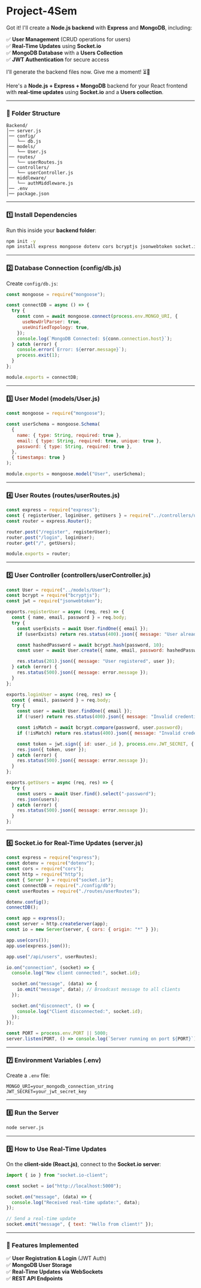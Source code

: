 # Project-4Sem


Got it! I'll create a **Node.js backend** with **Express** and **MongoDB**, including:  

✅ **User Management** (CRUD operations for users)  
✅ **Real-Time Updates** using **Socket.io**  
✅ **MongoDB Database** with a **Users Collection**  
✅ **JWT Authentication** for secure access  

I'll generate the backend files now. Give me a moment! ⏳🚀

Here's a **Node.js + Express + MongoDB** backend for your React frontend with **real-time updates** using **Socket.io** and a **Users collection**.

---

### 📁 Folder Structure  
```
Backend/
│── server.js
│── config/
│   └── db.js
│── models/
│   └── User.js
│── routes/
│   └── userRoutes.js
│── controllers/
│   └── userController.js
│── middleware/
│   └── authMiddleware.js
│── .env
│── package.json
```

---

### 1️⃣ **Install Dependencies**  
Run this inside your **backend folder**:
```sh
npm init -y
npm install express mongoose dotenv cors bcryptjs jsonwebtoken socket.io
```

---

### 2️⃣ **Database Connection (config/db.js)**
Create `config/db.js`:
```js
const mongoose = require("mongoose");

const connectDB = async () => {
  try {
    const conn = await mongoose.connect(process.env.MONGO_URI, {
      useNewUrlParser: true,
      useUnifiedTopology: true,
    });
    console.log(`MongoDB Connected: ${conn.connection.host}`);
  } catch (error) {
    console.error(`Error: ${error.message}`);
    process.exit(1);
  }
};

module.exports = connectDB;
```

---

### 3️⃣ **User Model (models/User.js)**
```js
const mongoose = require("mongoose");

const userSchema = mongoose.Schema(
  {
    name: { type: String, required: true },
    email: { type: String, required: true, unique: true },
    password: { type: String, required: true },
  },
  { timestamps: true }
);

module.exports = mongoose.model("User", userSchema);
```

---

### 4️⃣ **User Routes (routes/userRoutes.js)**
```js
const express = require("express");
const { registerUser, loginUser, getUsers } = require("../controllers/userController");
const router = express.Router();

router.post("/register", registerUser);
router.post("/login", loginUser);
router.get("/", getUsers);

module.exports = router;
```

---

### 5️⃣ **User Controller (controllers/userController.js)**
```js
const User = require("../models/User");
const bcrypt = require("bcryptjs");
const jwt = require("jsonwebtoken");

exports.registerUser = async (req, res) => {
  const { name, email, password } = req.body;
  try {
    const userExists = await User.findOne({ email });
    if (userExists) return res.status(400).json({ message: "User already exists" });

    const hashedPassword = await bcrypt.hash(password, 10);
    const user = await User.create({ name, email, password: hashedPassword });

    res.status(201).json({ message: "User registered", user });
  } catch (error) {
    res.status(500).json({ message: error.message });
  }
};

exports.loginUser = async (req, res) => {
  const { email, password } = req.body;
  try {
    const user = await User.findOne({ email });
    if (!user) return res.status(400).json({ message: "Invalid credentials" });

    const isMatch = await bcrypt.compare(password, user.password);
    if (!isMatch) return res.status(400).json({ message: "Invalid credentials" });

    const token = jwt.sign({ id: user._id }, process.env.JWT_SECRET, { expiresIn: "1h" });
    res.json({ token, user });
  } catch (error) {
    res.status(500).json({ message: error.message });
  }
};

exports.getUsers = async (req, res) => {
  try {
    const users = await User.find().select("-password");
    res.json(users);
  } catch (error) {
    res.status(500).json({ message: error.message });
  }
};
```

---

### 6️⃣ **Socket.io for Real-Time Updates (server.js)**
```js
const express = require("express");
const dotenv = require("dotenv");
const cors = require("cors");
const http = require("http");
const { Server } = require("socket.io");
const connectDB = require("./config/db");
const userRoutes = require("./routes/userRoutes");

dotenv.config();
connectDB();

const app = express();
const server = http.createServer(app);
const io = new Server(server, { cors: { origin: "*" } });

app.use(cors());
app.use(express.json());

app.use("/api/users", userRoutes);

io.on("connection", (socket) => {
  console.log("New client connected:", socket.id);

  socket.on("message", (data) => {
    io.emit("message", data); // Broadcast message to all clients
  });

  socket.on("disconnect", () => {
    console.log("Client disconnected:", socket.id);
  });
});

const PORT = process.env.PORT || 5000;
server.listen(PORT, () => console.log(`Server running on port ${PORT}`));
```

---

### 7️⃣ **Environment Variables (.env)**
Create a `.env` file:
```
MONGO_URI=your_mongodb_connection_string
JWT_SECRET=your_jwt_secret_key
```

---

### 8️⃣ **Run the Server**
```sh
node server.js
```

---

### 9️⃣ **How to Use Real-Time Updates**
On the **client-side (React.js)**, connect to the **Socket.io server**:
```js
import { io } from "socket.io-client";

const socket = io("http://localhost:5000");

socket.on("message", (data) => {
  console.log("Received real-time update:", data);
});

// Send a real-time update
socket.emit("message", { text: "Hello from client!" });
```

---

### 🎯 **Features Implemented**
✅ **User Registration & Login** (JWT Auth)  
✅ **MongoDB User Storage**  
✅ **Real-Time Updates via WebSockets**  
✅ **REST API Endpoints**  

